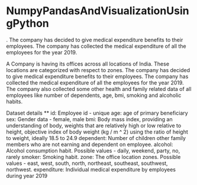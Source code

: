 # NumpyPandasAndVisualizationUsingPython
.  The company has decided to give medical expenditure benefits to their employees.  The company has collected the medical expenditure of all the employees for the year 2019.

A Company is having its offices across all locations of India. These locations are categorized with respect to zones.  The company has decided to give medical expenditure benefits to their employees.  The company has collected the medical expenditure of all the employees for the year 2019.  The company also collected some other health and family related data of all employees like number of dependents, age, bmi, smoking and alcoholic habits.

Dataset details ** 
id: Employee id - unique
age: age of primary beneficiary
sex: Gender data - female, male
bmi: Body mass index, providing an understanding of body, weights that are relatively high or low relative to height,
objective index of body weight (kg / m ^ 2) using the ratio of height to weight, ideally 18.5 to 24.9
dependent: Number of children other family members who are not earning and dependent on employee.
alcohol: Alcohol consumption habit. Possible values - daily, weekend, party, no, rarely
smoker: Smoking habit.
zone: The office location zones. Possible values - east, west, south, north, northeast, southeast, southwest, northwest.
expenditure: Individual medical expenditure by employees during year 2019
